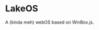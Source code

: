 # LakeOS
A (kinda meh) webOS based on <!-- my open-sourced version of ChromeOSInHTML --> WinBox.js.
